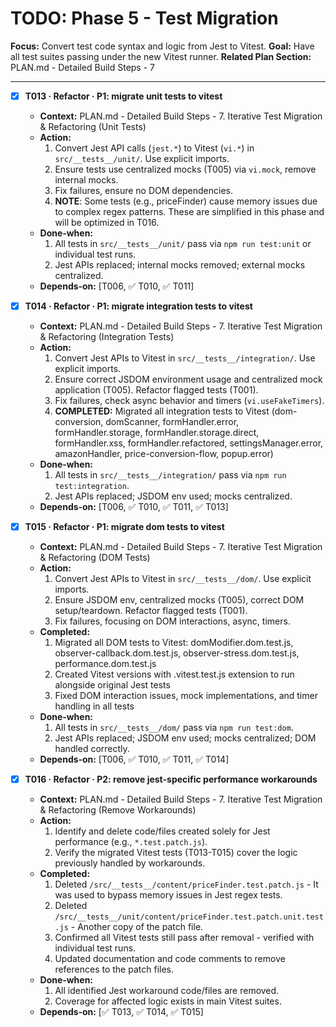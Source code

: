 # TODO: Phase 5 - Test Migration

**Focus:** Convert test code syntax and logic from Jest to Vitest.
**Goal:** Have all test suites passing under the new Vitest runner.
**Related Plan Section:** PLAN.md - Detailed Build Steps - 7

---

- [x] **T013 · Refactor · P1: migrate unit tests to vitest**

  - **Context:** PLAN.md - Detailed Build Steps - 7. Iterative Test Migration & Refactoring (Unit Tests)
  - **Action:**
    1. Convert Jest API calls (`jest.*`) to Vitest (`vi.*`) in `src/__tests__/unit/`. Use explicit imports.
    2. Ensure tests use centralized mocks (T005) via `vi.mock`, remove internal mocks.
    3. Fix failures, ensure no DOM dependencies.
    4. **NOTE**: Some tests (e.g., priceFinder) cause memory issues due to complex regex patterns. These are simplified in this phase and will be optimized in T016.
  - **Done‑when:**
    1. All tests in `src/__tests__/unit/` pass via `npm run test:unit` or individual test runs.
    2. Jest APIs replaced; internal mocks removed; external mocks centralized.
  - **Depends‑on:** [T006, ✅ T010, ✅ T011]

- [x] **T014 · Refactor · P1: migrate integration tests to vitest**

  - **Context:** PLAN.md - Detailed Build Steps - 7. Iterative Test Migration & Refactoring (Integration Tests)
  - **Action:**
    1. Convert Jest APIs to Vitest in `src/__tests__/integration/`. Use explicit imports.
    2. Ensure correct JSDOM environment usage and centralized mock application (T005). Refactor flagged tests (T001).
    3. Fix failures, check async behavior and timers (`vi.useFakeTimers`).
    4. **COMPLETED:** Migrated all integration tests to Vitest (dom-conversion, domScanner, formHandler.error, formHandler.storage, formHandler.storage.direct, formHandler.xss, formHandler.refactored, settingsManager.error, amazonHandler, price-conversion-flow, popup.error)
  - **Done‑when:**
    1. All tests in `src/__tests__/integration/` pass via `npm run test:integration`.
    2. Jest APIs replaced; JSDOM env used; mocks centralized.
  - **Depends‑on:** [T006, ✅ T010, ✅ T011, ✅ T013]

- [x] **T015 · Refactor · P1: migrate dom tests to vitest**

  - **Context:** PLAN.md - Detailed Build Steps - 7. Iterative Test Migration & Refactoring (DOM Tests)
  - **Action:**
    1. Convert Jest APIs to Vitest in `src/__tests__/dom/`. Use explicit imports.
    2. Ensure JSDOM env, centralized mocks (T005), correct DOM setup/teardown. Refactor flagged tests (T001).
    3. Fix failures, focusing on DOM interactions, async, timers.
  - **Completed:**
    1. Migrated all DOM tests to Vitest: domModifier.dom.test.js, observer-callback.dom.test.js, observer-stress.dom.test.js, performance.dom.test.js
    2. Created Vitest versions with .vitest.test.js extension to run alongside original Jest tests
    3. Fixed DOM interaction issues, mock implementations, and timer handling in all tests
  - **Done‑when:**
    1. All tests in `src/__tests__/dom/` pass via `npm run test:dom`.
    2. Jest APIs replaced; JSDOM env used; mocks centralized; DOM handled correctly.
  - **Depends‑on:** [T006, ✅ T010, ✅ T011, ✅ T014]

- [x] **T016 · Refactor · P2: remove jest-specific performance workarounds**
  - **Context:** PLAN.md - Detailed Build Steps - 7. Iterative Test Migration & Refactoring (Remove Workarounds)
  - **Action:**
    1. Identify and delete code/files created solely for Jest performance (e.g., `*.test.patch.js`).
    2. Verify the migrated Vitest tests (T013-T015) cover the logic previously handled by workarounds.
  - **Completed:**
    1. Deleted `/src/__tests__/content/priceFinder.test.patch.js` - It was used to bypass memory issues in Jest regex tests.
    2. Deleted `/src/__tests__/unit/content/priceFinder.test.patch.unit.test.js` - Another copy of the patch file.
    3. Confirmed all Vitest tests still pass after removal - verified with individual test runs.
    4. Updated documentation and code comments to remove references to the patch files.
  - **Done‑when:**
    1. All identified Jest workaround code/files are removed.
    2. Coverage for affected logic exists in main Vitest suites.
  - **Depends‑on:** [✅ T013, ✅ T014, ✅ T015]
